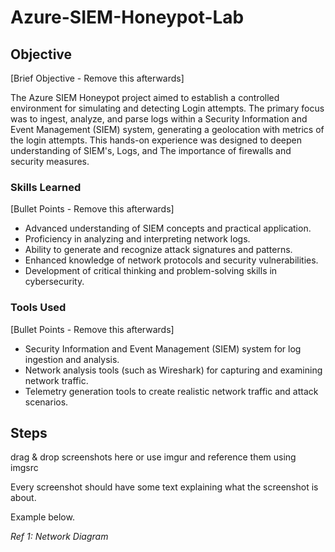 # Azure-SIEM-Honeypot-Lab

## Objective
[Brief Objective - Remove this afterwards]

The Azure SIEM Honeypot project aimed to establish a controlled environment for simulating and detecting Login attempts. The primary focus was to ingest, analyze, and parse logs within a Security Information and Event Management (SIEM) system, generating a geolocation with metrics of the login attempts. This hands-on experience was designed to deepen understanding of SIEM's, Logs, and The importance of firewalls and security measures.

### Skills Learned
[Bullet Points - Remove this afterwards]

- Advanced understanding of SIEM concepts and practical application.
- Proficiency in analyzing and interpreting network logs.
- Ability to generate and recognize attack signatures and patterns.
- Enhanced knowledge of network protocols and security vulnerabilities.
- Development of critical thinking and problem-solving skills in cybersecurity.

### Tools Used
[Bullet Points - Remove this afterwards]

- Security Information and Event Management (SIEM) system for log ingestion and analysis.
- Network analysis tools (such as Wireshark) for capturing and examining network traffic.
- Telemetry generation tools to create realistic network traffic and attack scenarios.

## Steps
drag & drop screenshots here or use imgur and reference them using imgsrc

Every screenshot should have some text explaining what the screenshot is about.

Example below.

*Ref 1: Network Diagram*
